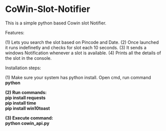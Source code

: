 # CoWin-Slot-Notifier

This is a simple python based Cowin slot Notifier.

Features:

(1) Lets you search the slot based on Pincode and Date.
(2) Once launched it runs indefinetly and checks for slot each 10 seconds.
(3) It sends a windows Notification whenever a slot is available.
(4) Prints all the details of the slot in the console.


Installation steps:

(1) Make sure your system has python install. Open cmd, run command
    <br><b>python
    
(2) Run commands:
    <b> <br>pip install requests
    <br>pip install time
    <br>pip install win10toast</b>
    
(3) Execute command:
    <b><br>python cowin_api.py</b>

  
